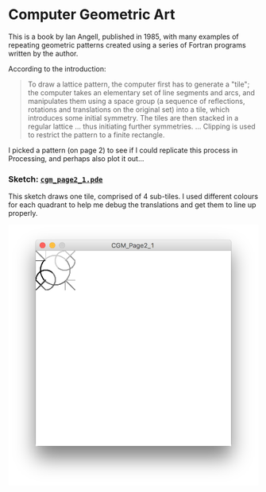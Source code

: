 # Computer Geometric Art

This is a book by Ian Angell, published in 1985, with many examples of repeating geometric patterns created using a series of Fortran programs written by the author. 

According to the introduction:

> To draw a lattice pattern, the computer first has to generate a "tile"; the computer takes an elementary set of line segments and arcs, and manipulates them using a space group (a sequence of reflections, rotations and translations on the original set) into a tile, which introduces some initial symmetry. The tiles are then stacked in a regular lattice ... thus initiating further symmetries. ... Clipping is used to restrict the pattern to a finite rectangle.

I picked a pattern (on page 2) to see if I could replicate this process in Processing, and perhaps also plot it out...

### Sketch: [`cgm_page2_1.pde`](cgm_page2_1/cgm_page2_1.pde)

This sketch draws one tile, comprised of 4 sub-tiles. I used different colours for each quadrant to help me debug the translations and get them to line up properly.

![](cgm_page2_1.png) 

